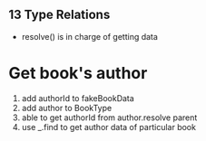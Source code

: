 ## 13 Type Relations
- resolve() is in charge of getting data

# Get book's author

1. add authorId to fakeBookData
2. add author to BookType
3. able to get authorId from author.resolve parent
4. use _.find to get author data of particular book